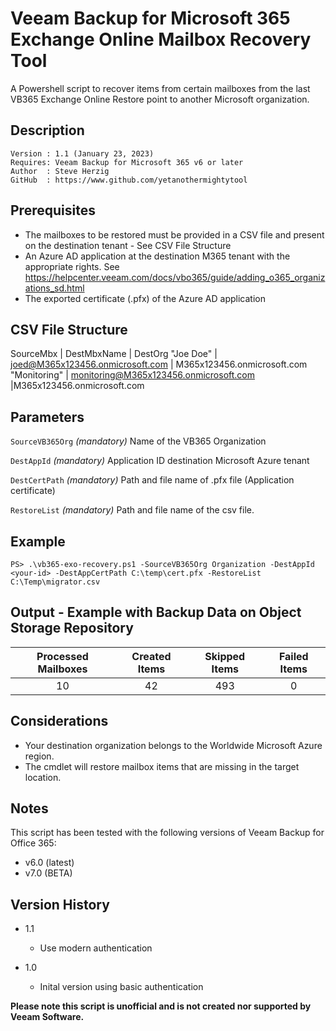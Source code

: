 # Veeam Backup for Microsoft 365 Exchange Online Mailbox Recovery Tool
A Powershell script to recover items from certain mailboxes from the last VB365 Exchange Online Restore point to another Microsoft organization.


## Description
~~~~
Version : 1.1 (January 23, 2023)
Requires: Veeam Backup for Microsoft 365 v6 or later
Author  : Steve Herzig
GitHub  : https://www.github.com/yetanothermightytool
~~~~

## Prerequisites

- The mailboxes to be restored must be provided in a CSV file and present on the destination tenant - See CSV File Structure
- An Azure AD application at the destination M365 tenant with the appropriate rights. 
  See https://helpcenter.veeam.com/docs/vbo365/guide/adding_o365_organizations_sd.html
- The exported certificate (.pfx) of the Azure AD application


## CSV File Structure
SourceMbx | DestMbxName | DestOrg
"Joe Doe" | joed@M365x123456.onmicrosoft.com | M365x123456.onmicrosoft.com
"Monitoring" | monitoring@M365x123456.onmicrosoft.com |M365x123456.onmicrosoft.com

## Parameters
`SourceVB365Org`
_(mandatory)_ Name of the VB365 Organization 

`DestAppId`
_(mandatory)_ Application ID destination Microsoft Azure tenant

`DestCertPath`
_(mandatory)_ Path and file name of .pfx file (Application certificate)

`RestoreList`
_(mandatory)_ Path and file name of the csv file.
  
## Example

`PS> .\vb365-exo-recovery.ps1 -SourceVB365Org Organization -DestAppId <your-id> -DestAppCertPath C:\temp\cert.pfx -RestoreList C:\Temp\migrator.csv`  

## Output - Example with Backup Data on Object Storage Repository

| Processed Mailboxes | Created Items | Skipped Items  | Failed Items
| :---:               | :---:         | :---:          | :---: 
| 10                  | 42            | 493            | 0                         

## Considerations

- Your destination organization belongs to the Worldwide Microsoft Azure region.
- The cmdlet will restore mailbox items that are missing in the target location.

## Notes

This script has been tested with the following versions of Veeam Backup for Office 365:
  - v6.0 (latest)
  - v7.0 (BETA)

## Version History

* 1.1
    * Use modern authentication
        
* 1.0
    * Inital version using basic authentication

**Please note this script is unofficial and is not created nor supported by Veeam Software.**
